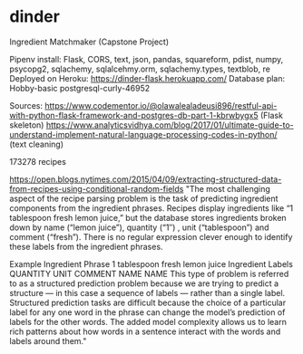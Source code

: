 # dinder
Ingredient Matchmaker (Capstone Project)

Pipenv install: Flask, CORS, text, json, pandas, squareform, pdist, numpy, psycopg2, sqlachemy, sqlalcehmy.orm, sqlachemy.types, textblob, re
Deployed on Heroku: https://dinder-flask.herokuapp.com/
Database plan: Hobby-basic postgresql-curly-46952


Sources:
https://www.codementor.io/@olawalealadeusi896/restful-api-with-python-flask-framework-and-postgres-db-part-1-kbrwbygx5 (Flask skeleton)
https://www.analyticsvidhya.com/blog/2017/01/ultimate-guide-to-understand-implement-natural-language-processing-codes-in-python/ (text cleaning)

173278 recipes

https://open.blogs.nytimes.com/2015/04/09/extracting-structured-data-from-recipes-using-conditional-random-fields
"The most challenging aspect of the recipe parsing problem is the task of predicting ingredient components from the ingredient phrases. Recipes display ingredients like “1 tablespoon fresh lemon juice,” but the database stores ingredients broken down by name (“lemon juice”), quantity (“1″) , unit (“tablespoon”) and comment (“fresh”). There is no regular expression clever enough to identify these labels from the ingredient phrases.

Example
Ingredient Phrase	1	tablespoon	fresh	lemon	juice
Ingredient Labels	QUANTITY	UNIT	COMMENT	NAME	NAME
This type of problem is referred to as a structured prediction problem because we are trying to predict a structure — in this case a sequence of labels — rather than a single label. Structured prediction tasks are difficult because the choice of a particular label for any one word in the phrase can change the model’s prediction of labels for the other words. The added model complexity allows us to learn rich patterns about how words in a sentence interact with the words and labels around them."

